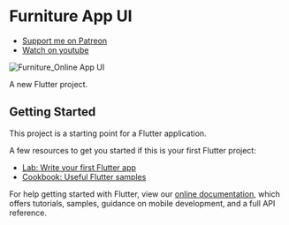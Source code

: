 # Furniture App UI

- [Support me on Patreon](https://www.patreon.com/sopheamenvan?fan_landing=true)
- [Watch on youtube](https://youtu.be/KJamdcbHFdg)

![Furniture_Online App UI](https://user-images.githubusercontent.com/16510597/86570900-db19ee80-bf9a-11ea-9b2f-9f859220366f.jpg)

A new Flutter project.

## Getting Started

This project is a starting point for a Flutter application.

A few resources to get you started if this is your first Flutter project:

- [Lab: Write your first Flutter app](https://flutter.dev/docs/get-started/codelab)
- [Cookbook: Useful Flutter samples](https://flutter.dev/docs/cookbook)

For help getting started with Flutter, view our
[online documentation](https://flutter.dev/docs), which offers tutorials,
samples, guidance on mobile development, and a full API reference.
